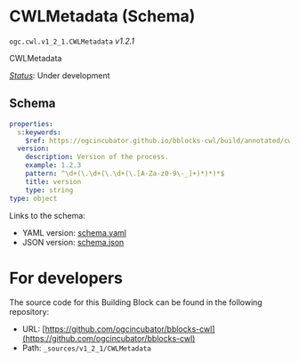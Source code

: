 
# CWLMetadata (Schema)

`ogc.cwl.v1_2_1.CWLMetadata` *v1.2.1*

CWLMetadata

[*Status*](http://www.opengis.net/def/status): Under development

## Schema

```yaml
properties:
  s:keywords:
    $ref: https://ogcincubator.github.io/bblocks-cwl/build/annotated/cwl/v1_2_1/CWLKeywordList/schema.yaml
  version:
    description: Version of the process.
    example: 1.2.3
    pattern: ^\d+(\.\d+(\.\d+(\.[A-Za-z0-9\-_]+)*)*)*$
    title: version
    type: string
type: object

```

Links to the schema:

* YAML version: [schema.yaml](https://ogcincubator.github.io/bblocks-cwl/build/annotated/cwl/v1_2_1/CWLMetadata/schema.json)
* JSON version: [schema.json](https://ogcincubator.github.io/bblocks-cwl/build/annotated/cwl/v1_2_1/CWLMetadata/schema.yaml)


# For developers

The source code for this Building Block can be found in the following repository:

* URL: [https://github.com/ogcincubator/bblocks-cwl](https://github.com/ogcincubator/bblocks-cwl)
* Path: `_sources/v1_2_1/CWLMetadata`

